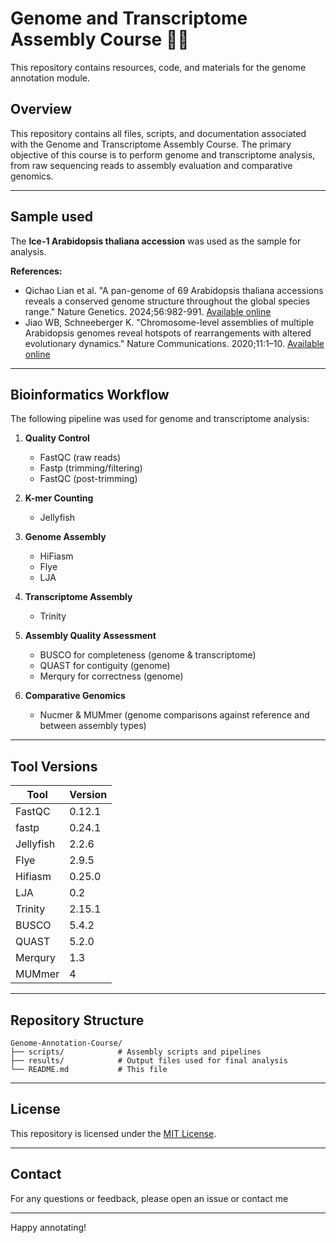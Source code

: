 # Genome and Transcriptome Assembly Course 🧬🌱
 
This repository contains resources, code, and materials for the genome annotation module.

## Overview

This repository contains all files, scripts, and documentation associated with the Genome and Transcriptome Assembly Course. The primary objective of this course is to perform genome and transcriptome analysis, from raw sequencing reads to assembly evaluation and comparative genomics.

---

## Sample used

The **Ice-1 Arabidopsis thaliana accession** was used as the sample for analysis.

**References:**

- Qichao Lian et al. "A pan-genome of 69 Arabidopsis thaliana accessions reveals a conserved genome structure throughout the global species range." Nature Genetics. 2024;56:982-991. [Available online](https://www.nature.com/articles/s41588-024-01715-9)
- Jiao WB, Schneeberger K. "Chromosome-level assemblies of multiple Arabidopsis genomes reveal hotspots of rearrangements with altered evolutionary dynamics." Nature Communications. 2020;11:1–10. [Available online](http://dx.doi.org/10.1038/s41467-020-14779-y)

---

## Bioinformatics Workflow

The following pipeline was used for genome and transcriptome analysis:

1. **Quality Control**
    - FastQC (raw reads)
    - Fastp (trimming/filtering)
    - FastQC (post-trimming)

2. **K-mer Counting**
    - Jellyfish

3. **Genome Assembly**
    - HiFiasm
    - Flye
    - LJA

4. **Transcriptome Assembly**
    - Trinity

5. **Assembly Quality Assessment**
    - BUSCO for completeness (genome & transcriptome)
    - QUAST for contiguity (genome)
    - Merqury for correctness (genome)

6. **Comparative Genomics**
    - Nucmer & MUMmer (genome comparisons against reference and between assembly types)

---

## Tool Versions

| Tool      | Version   |
|-----------|-----------|
| FastQC    | 0.12.1    |
| fastp     | 0.24.1    |
| Jellyfish | 2.2.6     |
| Flye      | 2.9.5     |
| Hifiasm   | 0.25.0    |
| LJA       | 0.2       |
| Trinity   | 2.15.1    |
| BUSCO     | 5.4.2     |
| QUAST     | 5.2.0     |
| Merqury   | 1.3       |
| MUMmer    | 4         |

---

## Repository Structure

```
Genome-Annotation-Course/
├── scripts/            # Assembly scripts and pipelines
├── results/            # Output files used for final analysis
└── README.md           # This file
```

---

## License

This repository is licensed under the [MIT License](LICENSE).

---

## Contact

For any questions or feedback, please open an issue or contact me

---

Happy annotating!
